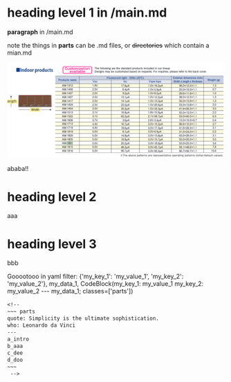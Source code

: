 # heading level 1 in /main.md

**paragraph** in /main.md

note the things in **parts** can be .md files, or ~~directories~~ which
contain a mian.md

![alt text](./panasonic_amorton_indoor_list2.png)

ababa!!

# heading level 2

aaa

# heading level 3

bbb

Gooootooo in yaml filter: {'my_key_1': 'my_value_1', 'my_key_2':
'my_value_2'}, my_data_1, CodeBlock(my_key_1: my_value_1 my_key_2:
my_value_2 --- my_data_1; classes=\['parts'\])

```{=html}
<!-- 
~~~ parts
quote: Simplicity is the ultimate sophistication.
who: Leonardo da Vinci
---
a_intro
b_aaa
c_dee
d_doo
~~~
 -->
```
